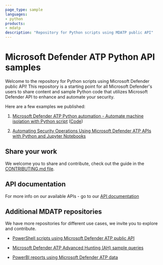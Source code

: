 ```yaml
---
page_type: sample
languages:
- python
products:
- mdatp
description: "Repository for Python scripts using MDATP public API"
---
```


# Microsoft Defender ATP Python API samples

Welcome to the repository for Python scripts using Microsoft Defender public API!
This repository is a starting point for all Microsoft Defender's users to share content and sample Python code that utilizes Microsoft Defender API to enhance and automate your security.

Here are a few examples we published:

1. [Microsoft Defender ATP Python automation - Automate machine isolation with Python script](https://techcommunity.microsoft.com/t5/Microsoft-Defender-ATP/MDATP-Python-automation-Automate-machine-isolation-with-Python/ba-p/664077) ([Code](https://github.com/microsoft/MicrosoftDefenderATP-API-Python/blob/master/MS%20samples/isolation.py))

2. [Automating Security Operations Using Microsoft Defender ATP APIs with Python and Jupyter Notebooks](https://techcommunity.microsoft.com/t5/Microsoft-Defender-ATP/Automating-Security-Operations-Using-Windows-Defender-ATP-APIs/ba-p/294434) 

## Share your work
We welcome you to share and contribute, check out the guide in the [CONTRIBUTING.md file](https://github.com/microsoft/MicrosoftDefenderATP-API-Python/blob/master/CONTRIBUTING.md).

## API documentation
For more info on our available APIs - go to our [API documentation](https://docs.microsoft.com/en-gb/windows/security/threat-protection/microsoft-defender-atp/exposed-apis-list)

## Additional MDATP repositories
We have more repositories for different use cases, we invite you to explore and contribute.
* [PowerShell scripts using Microsoft Defender ATP public API](https://github.com/microsoft/MicrosoftDefenderATP-API-PowerShell)

* [Microsoft Defender ATP Advanced Hunting (AH) sample queries](https://github.com/microsoft/WindowsDefenderATP-Hunting-Queries)

* [PowerBI reports using Microsoft Defender ATP data](https://github.com/microsoft/MicrosoftDefenderATP-PowerBI)
